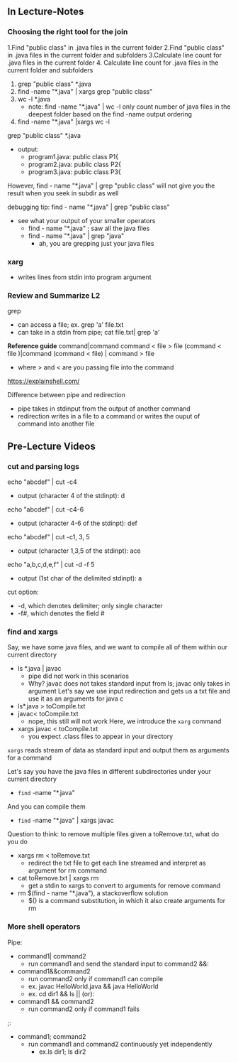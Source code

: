 ## In Lecture-Notes
### Choosing the right tool for the join
1.Find "public class" in .java files in the current folder
2.Find "public class" in .java files in the current folder and subfolders
3.Calculate line count for .java files in the current folder
4. Calculate line count for .java files in the current folder and subfolders

1. grep "public class" *.java
2. find -name "*.java" | xargs grep "public class"
3. wc -l *.java
    - note: find -name "*.java" | wc -l only count number of java files in the deepest folder based on the find -name output ordering
4. find -name "*.java" |xargs wc -l


grep "public class" *.java
- output:
    - program1.java: public class P1{
    - program2.java: public class P2{
    - program3.java: public class P3{

However, find - name "*.java" | grep "public class" will not give you the result when you seek in subdir as well

debugging tip:
find - name "*.java" | grep "public class"
- see what your output of your smaller operators
    - find - name "*.java" ; saw all the java files
    - find - name "*.java" | grep "java"
        - ah, you are grepping just your java files



### xarg
- writes lines from stdin into program argument

### Review and Summarize L2
grep 
- can access a file; ex. grep 'a' file.txt
- can take in a stdin from pipe; cat file.txt| grep 'a'

**Reference guide**
command|command
command < file > file
(command < file )|command
(command < file) | command > file
- where > and < are you passing file into the command

https://explainshell.com/

Difference between pipe and redirection
- pipe takes in stdinput from the output of another command
- redirection writes in a file to a command or writes the ouput of command into another file

## Pre-Lecture Videos
### cut and parsing logs
echo "abcdef" | cut -c4
- output (character 4 of the stdinpt): d

echo "abcdef" | cut -c4-6
- output (character 4-6 of the stdinpt): def

echo "abcdef" | cut -c1, 3, 5
 - output (character 1,3,5 of the stdinpt): ace

echo "a,b,c,d,e,f" | cut -d -f 5
- output (1st char of the delimited stdinpt): a

cut option:
- -d, which denotes delimiter; only single character
- -f#, which denotes the field #

### find and xargs
Say, we have some java files, and we want to compile all of them within our current directory
- ls *.java | javac
    - pipe did not work in this scenarios
    - Why? javac does not takes standard input from ls; javac only takes in argument
Let's say we use input redirection and gets us a txt file and use it as an arguments for java c
- ls*.java > toCompile.txt
- javac< toCompile.txt
    - nope, this still will not work
Here, we introduce the `xarg` command 
- xargs javac < toCompile.txt
    - you expect .class files to appear in your directory

`xargs` reads stream of data as standard input and output them as arguments for a command


Let's say you have the java files in different subdirectories under your current directory
- `find` -name "*.java"

And you can  compile them

- `find` -name "*.java" | xargs javac

Question to think: to remove multiple files given a toRemove.txt, what do you do
- xargs rm < toRemove.txt
    - redirect the txt file to get each line streamed and interpret as argument for rm command
- cat toRemove.txt | xargs rm
    - get a stdin to xargs to convert to arguments for remove command
- rm $(find - name "*.java"), a stackoverflow solution
    - $() is a command substitution, in which it also create arguments for rm 
### More shell operators
Pipe:
- command1| command2
    - run command1 and send the standard input to command2
&&:
- command1&&command2
    - run command2 only if command1 can compile
    - ex. javac HelloWorld.java && java HelloWorld
    - ex. cd dir1 && ls
|| (or):
- command1 && command2
    - run command2 only if command1 fails

;:
- command1; command2
    - run command1 and command2 continuously yet independently
        - ex.ls dir1; ls dir2